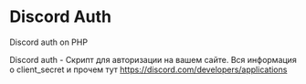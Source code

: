 # Discord Auth
Discord auth on PHP

Discord auth - Скрипт для авторизации на вашем сайте.
Вся информация о client_secret и прочем тут
https://discord.com/developers/applications
